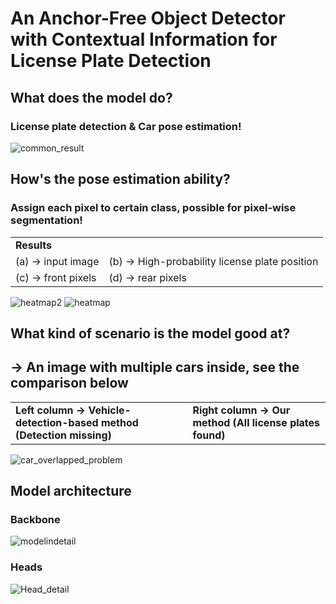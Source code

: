 # An Anchor-Free Object Detector with Contextual Information for License Plate Detection

## What does the model do?
### License plate detection & Car pose estimation!
![common_result](https://github.com/hankerkuo/Thesis_KSH/blob/master/chapters/pics/common_result.jpg)

## How's the pose estimation ability?
### Assign each pixel to certain class, possible for pixel-wise segmentation!

<table>
  
<tr><td colspan="2"><strong>Results</strong></td></tr>

<!-- Line 1: (a) and (b)-->
<tr>
<td>(a) -> input image</td>
<td>(b) -> High-probability license plate position</td>
</tr>

<!-- Line 2: (c) and (d)-->
<tr>
<td>(c) -> front pixels</td>
<td>(d) -> rear pixels</td>
</tr>

</table>

![heatmap2](https://github.com/hankerkuo/Thesis_KSH/blob/master/chapters/pics/heatmap2.jpg)
![heatmap](https://github.com/hankerkuo/Thesis_KSH/blob/master/chapters/pics/heatmap.jpg)

## What kind of scenario is the model good at?
## -> An image with multiple cars inside, see the comparison below

<table>

<!-- Line 1: (a) and (b)-->
<tr>
<td><strong>Left  column -> Vehicle-detection-based method (Detection missing)</strong></td>
<td><strong>Right column -> Our method (All license plates found)</strong></td>
</tr>

</table>

![car_overlapped_problem](https://github.com/hankerkuo/Thesis_KSH/blob/master/chapters/pics/car_overlapped_problem.jpg)

## Model architecture
### Backbone
![modelindetail](https://github.com/hankerkuo/Thesis_KSH/blob/master/chapters/pics/modelindetail.jpg)
### Heads
![Head_detail](https://github.com/hankerkuo/Thesis_KSH/blob/master/chapters/pics/Head_detail.jpg)

